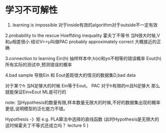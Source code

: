 # 学习不可解性
1. learning is impossible
对于inside有效的algorithm对于outside不一定有效

2.probability to the rescue
Hoeffding inequality 霍夫丁不等书
当N很大时候,V和μ相差很小
结论V==μ叫做PAC probably approximately correct 大概接近的正确

3.connection to learning
Ein(h) 抽样样本中,h(x)和yn不相等的错误概率
Eout(h) 所有实际的测试中,预测错误的概率

4.bad sample
导致Ein 和 Eout差距很大的情况的数据集D,bad data

对于某个h 当N足够大的时候  Ein等于Eout。 PAC
对于h有限的m且N足够大 那么就能保证Ein≈Eout  ML是可行的

note:
当Hypothesis的数量有限,样本数量无限大的时候,不好的数据集出现的概率更低,说明模型的泛化能力不错。

Hypothesis -》矩  e.g. PLA算法中选择的直线函数
(此时Hypothesis是无限大的  这时候霍夫丁不等式还成立吗？ lecture 5 )
